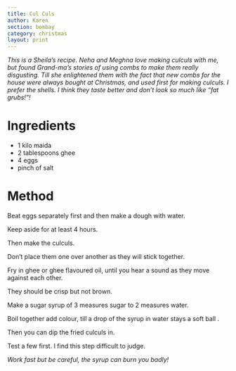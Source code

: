 ```yaml
---
title: Cul Culs
author: Karen
section: bombay
category: christmas
layout: print
---
```

_This is a Sheila’s recipe. Neha and Meghna love making culculs with me, but found Grand-ma’s stories of using combs to make them really disgusting. Till she enlightened them with the fact that new combs for the house were always bought at Christmas, and used first for making culculs. I prefer the shells. I think they taste better and don’t look so much like “fat grubs!”!_


# Ingredients

* 1 kilo maida
* 2 tablespoons ghee
* 4 eggs
* pinch of salt



# Method

Beat eggs separately first and then make a dough with water.

Keep aside for at least 4 hours.

Then make the culculs.

Don’t place them one over another as they will stick together.

Fry in ghee or ghee flavoured oil, until you hear a sound as they move against each other.

They should be crisp but not brown.

Make a sugar syrup of 3 measures sugar to 2 measures water.

Boil together add colour, till a drop of the syrup in water stays a soft ball .

Then you can dip the fried culculs in.

Test a few first. I find this step difficult to judge.
 
_Work fast but be careful, the syrup can burn you badly!_


